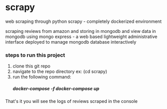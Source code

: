 # scrapy
web scraping through python scrapy - completely dockerized environment 

scraping reviews from amazon and storing in mongodb and view data in mongodb using mongo express - a web based lightweight administrative interface deployed to manage mongodb database interactively 

### steps to run this project

1. clone this git repo
2. navigate to the repo directory ex: (cd scrapy)
3. run the following command: 
    ##### docker-compose -f docker-compose up
    
That's it you will see the logs of reviews scraped in the console 

